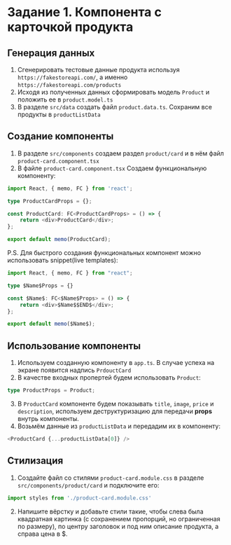 # Задание 1. Компонента с карточкой продукта 
## Генерация данных
1. Сгенерировать тестовые данные продукта используя `https://fakestoreapi.com/`, а именно `https://fakestoreapi.com/products`
2. Исходя из полученных данных сформировать модель `Product` и положить ее в `product.model.ts`
3. В разделе `src/data` создать файл `product.data.ts`. Сохраним все продукты в `productListData`
## Создание компоненты
1. В разделе `src/components` создаем раздел `product/card` и в нём файл `product-card.component.tsx`
2. В файле `product-card.component.tsx` Создаем функциональную компоненту:

```typescript
import React, { memo, FC } from 'react';

type ProductCardProps = {};

const ProductCard: FC<ProductCardProps> = () => {
    return <div>ProductCard</div>;
};

export default memo(ProductCard);
```

P.S. Для быстрого создания функциональных компонент можно использовать snippet(live templates):

```typescript
import React, { memo, FC } from "react";

type $Name$Props = {}

const $Name$: FC<$Name$Props> = () => {
    return <div>$Name$$END$</div>;
};

export default memo($Name$);
```
## Использование компоненты
1. Используем созданную компоненту в `app.ts`. В случае успеха на экране появится надпись `PrdouctCard`
2. В качестве входных пропертей будем использовать `Product`:
```typescript
type ProductProps = Product;
```
3. В `ProductCard` компоненте будем показывать `title`, `image`, `price` и `description`, используем деструктуризацию для передачи **props** внутрь компоненты.
4. Возьмём данные из `productListData` и передадим их в компоненту:
```typescript
<ProductCard {...productListData[0]} />
```
## Стилизация
1. Создайте файл со стилями `product-card.module.css` в разделе `src/components/product/card` и подключите его:
```typescript
import styles from './product-card.module.css'
```
2. Напишите вёрстку и добавьте стили такие, чтобы слева была квадратная картинка (с сохранением пропорций, но ограниченная по размеру), по центру заголовок и под ним описание продукта, а справа цена в $.